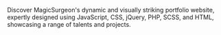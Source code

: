 Discover MagicSurgeon's dynamic and visually striking portfolio website, expertly designed using JavaScript, CSS, jQuery, PHP, SCSS, and HTML, showcasing a range of talents and projects.
